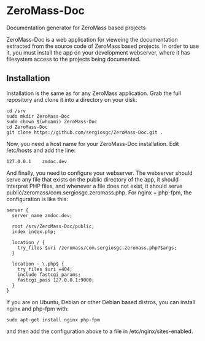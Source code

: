 ZeroMass-Doc
============

Documentation generator for ZeroMass based projects

ZeroMass-Doc is a web application for vieweing the documentation extracted from the source code of ZeroMass based projects. In order to use it, you must install the app on your development webserver, where it has filesystem access to the projects being documented.

Installation
------------

Installation is the same as for any ZeroMass application. Grab the full repository and clone it into a directory on your disk:

    cd /srv
    sudo mkdir ZeroMass-Doc
    sudo chown $(whoami) ZeroMass-Doc
    cd ZeroMass-Doc
    git clone https://github.com/sergiosgc/ZeroMass-Doc.git .

Now, you need a host name for your ZeroMass-Doc installation. Edit /etc/hosts and add the line:

    127.0.0.1    zmdoc.dev

And finally, you need to configure your webserver. The webserver should serve any file that exists on the public directory of the app, it should interpret PHP files, and whenever a file does not exist, it should serve public/zeromass/com.sergiosgc.zeromass.php. For nginx + php-fpm, the configuration is like this:

    server {
      server_name zmdoc.dev;
     
      root /srv/ZeroMass-Doc/public;
      index index.php;
     
      location / {
        try_files $uri /zeromass/com.sergiosgc.zeromass.php?$args;
      }
     
      location ~ \.php$ {
        try_files $uri =404;
        include fastcgi_params;
        fastcgi_pass 127.0.0.1:9000;
      }
    }

If you are on Ubuntu, Debian or other Debian based distros, you can install nginx and php-fpm with:

    sudo apt-get install nginx php-fpm

and then add the configuration above to a file in /etc/nginx/sites-enabled.
